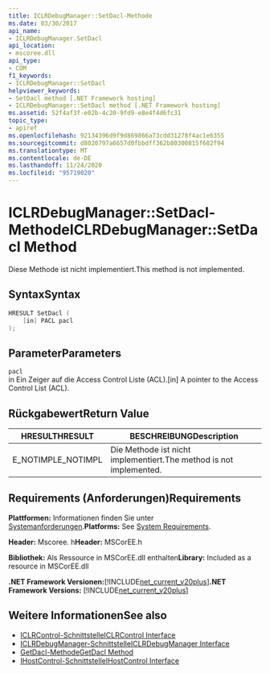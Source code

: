 ```yaml
---
title: ICLRDebugManager::SetDacl-Methode
ms.date: 03/30/2017
api_name:
- ICLRDebugManager.SetDacl
api_location:
- mscoree.dll
api_type:
- COM
f1_keywords:
- ICLRDebugManager::SetDacl
helpviewer_keywords:
- SetDacl method [.NET Framework hosting]
- ICLRDebugManager::SetDacl method [.NET Framework hosting]
ms.assetid: 52f4af3f-e02b-4c20-9fd9-e8e4f4d6fc31
topic_type:
- apiref
ms.openlocfilehash: 92134396d9f9d869866a73cdd31278f4ac1e6355
ms.sourcegitcommit: d8020797a6657d0fbbdff362b80300815f682f94
ms.translationtype: MT
ms.contentlocale: de-DE
ms.lasthandoff: 11/24/2020
ms.locfileid: "95719020"
---
```

# <a name="iclrdebugmanagersetdacl-method"></a><span data-ttu-id="38ed6-102">ICLRDebugManager::SetDacl-Methode</span><span class="sxs-lookup"><span data-stu-id="38ed6-102">ICLRDebugManager::SetDacl Method</span></span>

<span data-ttu-id="38ed6-103">Diese Methode ist nicht implementiert.</span><span class="sxs-lookup"><span data-stu-id="38ed6-103">This method is not implemented.</span></span>  
  
## <a name="syntax"></a><span data-ttu-id="38ed6-104">Syntax</span><span class="sxs-lookup"><span data-stu-id="38ed6-104">Syntax</span></span>  
  
```cpp  
HRESULT SetDacl (  
    [in] PACL pacl  
);  
```  
  
## <a name="parameters"></a><span data-ttu-id="38ed6-105">Parameter</span><span class="sxs-lookup"><span data-stu-id="38ed6-105">Parameters</span></span>  

 `pacl`  
 <span data-ttu-id="38ed6-106">in Ein Zeiger auf die Access Control Liste (ACL).</span><span class="sxs-lookup"><span data-stu-id="38ed6-106">[in] A pointer to the Access Control List (ACL).</span></span>  
  
## <a name="return-value"></a><span data-ttu-id="38ed6-107">Rückgabewert</span><span class="sxs-lookup"><span data-stu-id="38ed6-107">Return Value</span></span>  
  
|<span data-ttu-id="38ed6-108">HRESULT</span><span class="sxs-lookup"><span data-stu-id="38ed6-108">HRESULT</span></span>|<span data-ttu-id="38ed6-109">BESCHREIBUNG</span><span class="sxs-lookup"><span data-stu-id="38ed6-109">Description</span></span>|  
|-------------|-----------------|  
|<span data-ttu-id="38ed6-110">E_NOTIMPL</span><span class="sxs-lookup"><span data-stu-id="38ed6-110">E_NOTIMPL</span></span>|<span data-ttu-id="38ed6-111">Die Methode ist nicht implementiert.</span><span class="sxs-lookup"><span data-stu-id="38ed6-111">The method is not implemented.</span></span>|  
  
## <a name="requirements"></a><span data-ttu-id="38ed6-112">Requirements (Anforderungen)</span><span class="sxs-lookup"><span data-stu-id="38ed6-112">Requirements</span></span>  

 <span data-ttu-id="38ed6-113">**Plattformen:** Informationen finden Sie unter [Systemanforderungen](../../get-started/system-requirements.md).</span><span class="sxs-lookup"><span data-stu-id="38ed6-113">**Platforms:** See [System Requirements](../../get-started/system-requirements.md).</span></span>  
  
 <span data-ttu-id="38ed6-114">**Header:** Mscoree. h</span><span class="sxs-lookup"><span data-stu-id="38ed6-114">**Header:** MSCorEE.h</span></span>  
  
 <span data-ttu-id="38ed6-115">**Bibliothek:** Als Ressource in MSCorEE.dll enthalten</span><span class="sxs-lookup"><span data-stu-id="38ed6-115">**Library:** Included as a resource in MSCorEE.dll</span></span>  
  
 <span data-ttu-id="38ed6-116">**.NET Framework Versionen:**[!INCLUDE[net_current_v20plus](../../../../includes/net-current-v20plus-md.md)]</span><span class="sxs-lookup"><span data-stu-id="38ed6-116">**.NET Framework Versions:** [!INCLUDE[net_current_v20plus](../../../../includes/net-current-v20plus-md.md)]</span></span>  
  
## <a name="see-also"></a><span data-ttu-id="38ed6-117">Weitere Informationen</span><span class="sxs-lookup"><span data-stu-id="38ed6-117">See also</span></span>

- [<span data-ttu-id="38ed6-118">ICLRControl-Schnittstelle</span><span class="sxs-lookup"><span data-stu-id="38ed6-118">ICLRControl Interface</span></span>](iclrcontrol-interface.md)
- [<span data-ttu-id="38ed6-119">ICLRDebugManager-Schnittstelle</span><span class="sxs-lookup"><span data-stu-id="38ed6-119">ICLRDebugManager Interface</span></span>](iclrdebugmanager-interface.md)
- [<span data-ttu-id="38ed6-120">GetDacl-Methode</span><span class="sxs-lookup"><span data-stu-id="38ed6-120">GetDacl Method</span></span>](iclrdebugmanager-getdacl-method.md)
- [<span data-ttu-id="38ed6-121">IHostControl-Schnittstelle</span><span class="sxs-lookup"><span data-stu-id="38ed6-121">IHostControl Interface</span></span>](ihostcontrol-interface.md)
